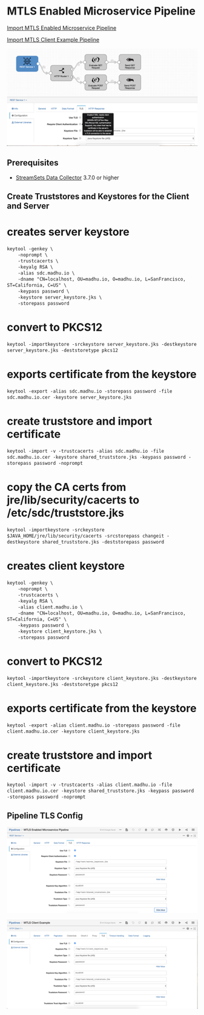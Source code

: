 MTLS Enabled Microservice Pipeline
==============================

[Import MTLS Enabled Microservice Pipeline](http://localhost:18630?pipelineTitle=MTLS+Enabled+Microservice+Pipeline&importPipelineFromUrl=https://raw.githubusercontent.com/madhukard/streamsets-pipelines-bank/master/datacollector/microservice-mlts-enabled/MTLSEnabledMicroservicePipeline.json)

[Import MTLS Client Example Pipeline](http://localhost:18630?pipelineTitle=MTLS+Client+Example&importPipelineFromUrl=https://raw.githubusercontent.com/madhukard/streamsets-pipelines-bank/master/datacollector/microservice-mlts-enabled/MTLSClientExample.json)



![Pipeline screenshot](pipeline.png)

Prerequisites
-------------

* [StreamSets Data Collector](https://streamsets.com/opensource/) 3.7.0 or higher


Create Truststores and Keystores for the Client and Server
-----------------------------------------------------------

# creates server keystore
    keytool -genkey \
        -noprompt \
        -trustcacerts \
        -keyalg RSA \
        -alias sdc.madhu.io \
        -dname "CN=localhost, OU=madhu.io, O=madhu.io, L=SanFrancisco, ST=California, C=US" \
        -keypass password \
        -keystore server_keystore.jks \
        -storepass password

# convert to PKCS12
    keytool -importkeystore -srckeystore server_keystore.jks -destkeystore server_keystore.jks -deststoretype pkcs12

# exports certificate from the keystore
    keytool -export -alias sdc.madhu.io -storepass password -file sdc.madhu.io.cer -keystore server_keystore.jks

# create truststore and import certificate
    keytool -import -v -trustcacerts -alias sdc.madhu.io -file sdc.madhu.io.cer -keystore shared_truststore.jks -keypass password -storepass password -noprompt

# copy the CA certs from jre/lib/security/cacerts to /etc/sdc/truststore.jks
    keytool -importkeystore -srckeystore $JAVA_HOME/jre/lib/security/cacerts -srcstorepass changeit -destkeystore shared_truststore.jks -deststorepass password

# creates client keystore
    keytool -genkey \
        -noprompt \
        -trustcacerts \
        -keyalg RSA \
        -alias client.madhu.io \
        -dname "CN=localhost, OU=madhu.io, O=madhu.io, L=SanFrancisco, ST=California, C=US" \
        -keypass password \
        -keystore client_keystore.jks \
        -storepass password

# convert to PKCS12
    keytool -importkeystore -srckeystore client_keystore.jks -destkeystore client_keystore.jks -deststoretype pkcs12

# exports certificate from the keystore
    keytool -export -alias client.madhu.io -storepass password -file client.madhu.io.cer -keystore client_keystore.jks

# create truststore and import certificate
    keytool -import -v -trustcacerts -alias client.madhu.io -file client.madhu.io.cer -keystore shared_truststore.jks -keypass password -storepass password -noprompt


Pipeline TLS Config
-------------------


![Server Pipeline screenshot](serverPipeline.png)

![Client Pipeline screenshot](clientPipeline.png)
